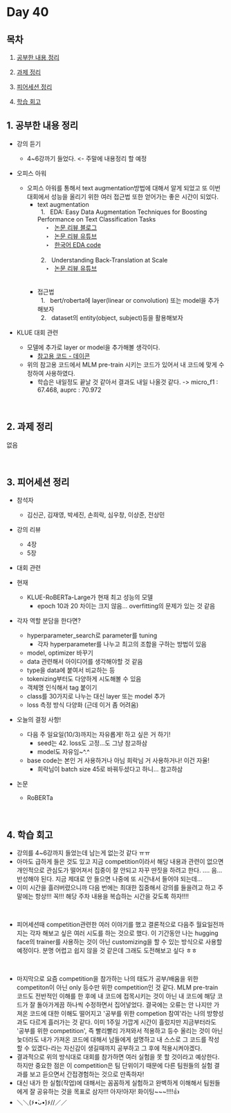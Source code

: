 <!--
구조
*
    *
        * <br>
            &nbsp; - &nbsp; <br>
                &nbsp;&nbsp;&nbsp;&nbsp; ‣ &nbsp; <br>
                    &nbsp;&nbsp;&nbsp;&nbsp;&nbsp;&nbsp;&nbsp;&nbsp; * &nbsp; <br>
-->

# Day 40

## 목차 

1. [공부한 내용 정리](#1-공부한-내용-정리)

2. [과제 정리](#2-과제-정리)

3. [피어세션 정리](#3-피어세션-정리)

4. [학습 회고](#4-학습-회고)

## 1. 공부한 내용 정리

* 강의 듣기
    * 4~6강까기 들었다. <- 주말에 내용정리 할 예정

* 오피스 아워 
    * 오피스 아워를 통해서 text augmentation방법에 대해서 알게 되었고 또 이번 대회에서 성능을 올리기 위한 여러 접근법 또한 얻어가는 좋은 시간이 되었다.
        * text augmentation<br>
            &nbsp; 1. &nbsp; EDA: Easy Data Augmentation Techniques for Boosting Performance on Text Classification Tasks<br>
            &nbsp;&nbsp;&nbsp;&nbsp; ‣ &nbsp; [논문 리뷰 블로그](https://catsirup.github.io/ai/2020/04/21/nlp_data_argumentation.html)<br>
            &nbsp;&nbsp;&nbsp;&nbsp; ‣ &nbsp; [논문 리뷰 유튜브](https://www.youtube.com/watch?v=UVtMqh3agQY&list=PLZKRQf7b07bSp_V-7DpK9AHpFGImiKKQb&index=17)<br>
            &nbsp;&nbsp;&nbsp;&nbsp; ‣ &nbsp; [한국어 EDA code](https://github.com/catSirup/KorEDA/tree/master)<br>
            <br>
            &nbsp; 2. &nbsp; Understanding Back-Translation at Scale<br>
            &nbsp;&nbsp;&nbsp;&nbsp; ‣ &nbsp; [논문 리뷰 유튜브](https://www.youtube.com/watch?v=UVtMqh3agQY&list=PLZKRQf7b07bSp_V-7DpK9AHpFGImiKKQb&index=17)<br>
        <br><br>
        * 접근법<br>
            &nbsp; 1. &nbsp; bert/roberta에 layer(linear or convolution) 또는 model을 추가해보자<br>
            &nbsp; 2. &nbsp; dataset의 entity(object, subject)등을 활용해보자<br>

* KLUE 대회 관련
    * 모델에 추가로 layer or model을 추가해볼 생각이다.
        * [참고용 코드 - 데이콘](https://dacon.io/competitions/official/235747/codeshare/3072)
    * 위의 참고용 코드에서 MLM pre-train 시키는 코드가 있어서 내 코드에 맞게 수정하여 사용하였다.
        * 학습은 내일정도 끝날 것 같아서 결과도 내일 나올것 같다. ->  micro_f1 : 67.468, auprc : 70.972

<br>

## 2. 과제 정리

없음

<br>

## 3. 피어세션 정리

* 참석자
    * 김신곤, 김재영, 박세진, 손희락, 심우창, 이상준, 전상민

* 강의 리뷰
    * 4장
    * 5장

* 대회 관련

* 현재
    * KLUE-RoBERTa-Large가 현재 최고 성능의 모델
        * epoch 10과 20 차이는 크지 않음... overfitting의 문제가 있는 것 같음
* 각자 역할 분담을 한다면?
    * hyperparameter_search로 parameter를 tuning
        * 각자 hyperparameter를 나누고 최고의 조합을 구하는 방법이 있음
    * model, optimizer 바꾸기
    * data 관련해서 아이디어를 생각해야할 것 같음
    * type을 data에 붙여서 비교하는 등
    * tokenizing부터도 다양하게 시도해볼 수 있음
    * 객체명 인식해서 tag 붙이기
    * class를 30가지로 나누는 대신 layer 또는 model 추가
    * loss 측정 방식 다양화 (근데 이거 좀 어려움)

* 오늘의 결정 사항!
    * 다음 주 일요일(10/3)까지는 자유롭게! 하고 싶은 거 하기!
        * seed는 42. loss도 고정...도 그냥 참고하삼
        * model도 자유임~^.^
    * base code는 본인 거 사용하거나 아님 희락님 거 사용하거나! 이건 자율!
        * 희락님이 batch size 45로 바꿔두셨다고 하니... 참고하삼
* 논문
    * RoBERTa

<br>

## 4. 학습 회고

* 강의를 4~6강까지 들었는데 남는게 없는것 같다 ㅠㅠ 
* 아마도 급하게 들은 것도 있고 지금 competition이라서 해당 내용과 관련이 없으면 개인적으로 관심도가 떨어져서 집중이 잘 안되고 자꾸 딴짓을 하려고 한다. .... 음... 반성해야 된다. 지금 제대로 안 들으면 나중에 또 시간내서 들어야 되는데... 
* 이미 시간을 흘러버렸으니까 다음 번에는 최대한 집중해서 강의를 들을려고 하고 주말에는 항상!!! 꼭!!! 해당 주차 내용을 복습하는 시간을 갖도록 하자!!!!
<br>

* 피어세션때 competition관련한 여러 이야기를 했고 결론적으로 다음주 월요일전까지는 각자 해보고 싶은 여러 시도를 하는 것으로 했다. 이 기간동안 나는 hugging face의 trainer를 사용하는 것이 아닌 customizing을 할 수 있는 방식으로 사용할 예정이다. 분명 어렵고 쉽지 않을 것 같은데 그래도 도전해보고 싶다 ㅎㅎ

<br>

* 마지막으로 요즘 competition을 참가하는 나의 태도가 공부/배움을 위한 competiton이 아닌 only 등수만 위한 competition인 것 같다. MLM pre-train 코드도 전반적인 이해를 한 후에 내 코드에 접목시키는 것이 아닌 내 코드에 해당 코드가 잘 돌아가게끔 하나씩 수정하면서 집어넣었다. 결국에는 오류는 안 나지만 가져온 코드에 대한 이해도 떨어지고 '공부를 위한 competion 참여'라는 나의 방향성과도 다르게 흘러가는 것 같다. 이미 1주일 가깝게 시간이 흘렀지만 지금부터라도 '공부를 위한 competition', 즉 빨리빨리 가져와서 적용하고 등수 올리는 것이 아닌 늦더라도 내가 가져온 코드에 대해서 남들에게 설명하고 내 스스로 그 코드를 작성할 수 있겠다-라는 자신감이 생길때까지 공부하고 그 후에 적용시켜야겠다.
* 결과적으로 위의 방식대로 대회를 참가하면 여러 실험을 못 할 것이라고 예상한다. 하지만 중요한 점은 이 competition은 팀 단위이기 때문에 다른 팀원들의 실험 결과를 보고 듣으면서 간접경험하는 것으로 만족하자!
* 대신 내가 한 실험(작업)에 대해서는 꼼꼼하게 실험하고 완벽하게 이해해서 팀원들에게 잘 공유하는 것을 목표로 삼자!!! 아자!아자! 화이팅~~~!!!!👍
* ＼＼\(۶•̀ᴗ•́)۶//／／

<br>